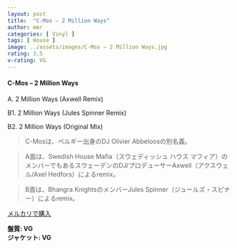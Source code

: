 ```yaml
---
layout: post
title:  "C-Mos – 2 Million Ways"
author: mmr
categories: [ Vinyl ]
tags: [ House ]
image: ../assets/images/C-Mos – 2 Million Ways.jpg
rating: 3.5
v-rating: VG
---
```


#### C-Mos – 2 Million Ways

A. 2 Million Ways (Axwell Remix)

B1. 2 Million Ways (Jules Spinner Remix)

B2. 2 Million Ways (Original Mix)

> C-Mosは、ベルギー出身のDJ Olivier Abbeloosの別名義。

> A面は、Swedish House Mafia（スウェディッシュ ハウス マフィア）のメンバーでもあるスウェーデンのDJ/プロデューサーAxwell（アクスウェル/Axel Hedfors）によるremix。

> B面は、Bhangra KnightsのメンバーJules Spinner（ジュールズ・スピナー）によるremix。

[メルカリで購入](https://jp.mercari.com/item/m82094920141)

<div class="mt-4 mb-4 d-flex align-items-center">
<strong class="mr-1">盤質: VG</strong>
</div>
<div class="mt-4 mb-4 d-flex align-items-center">
<strong class="mr-1">ジャケット: VG</strong>
</div>
